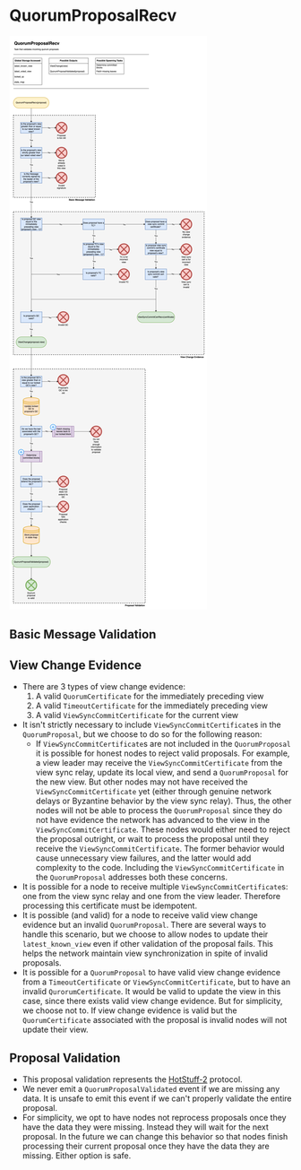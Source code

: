 # QuorumProposalRecv

![QuorumProposalRecv](/docs/diagrams/images/HotShotFlow-QuorumProposalRecv.drawio.png "QuorumProposalRecv")


## Basic Message Validation


## View Change Evidence
* There are 3 types of view change evidence: 
  1. A valid `QuorumCertificate` for the immediately preceding view
  2. A valid `TimeoutCertificate` for the immediately preceding view
  3. A valid `ViewSyncCommitCertificate` for the current view
* It isn't strictly necessary to include `ViewSyncCommitCertificate`s in the `QuorumProposal`, but we choose to do so for the following reason: 
  * If `ViewSyncCommitCertificate`s are not included in the `QuorumProposal` it is possible for honest nodes to reject valid proposals.  For example, a view leader may receive the `ViewSyncCommitCertificate` from the view sync relay, update its local view, and send a `QuorumProposal` for the new view.  But other nodes may not have received the `ViewSyncCommitCertificate` yet (either through genuine network delays or Byzantine behavior by the view sync relay).  Thus, the other nodes will not be able to process the `QuorumProposal` since they do not have evidence the network has advanced to the view in the `ViewSyncCommitCertificate`.  These nodes would either need to reject the proposal outright, or wait to process the proposal until they receive the `ViewSyncCommitCertificate`. The former behavior would cause unnecessary view failures, and the latter would add complexity to the code.  Including the `ViewSyncCommitCertificate` in the `QuorumProposal` addresses both these concerns. 
* It is possible for a node to receive multiple `ViewSyncCommitCertificate`s: one from the view sync relay and one from the view leader.  Therefore processing this certificate must be idempotent. 
* It is possible (and valid) for a node to receive valid view change evidence but an invalid `QuorumProposal`.  There are several ways to handle this scenario, but we choose to allow nodes to update their `latest_known_view` even if other validation of the proposal fails.  This helps the network maintain view synchronization in spite of invalid proposals. 
* It is possible for a `QuorumProposal` to have valid view change evidence from a `TimeoutCertificate` or `ViewSyncCommitCertificate`, but to have an invalid `QurorumCertificate`.  It would be valid to update the view in this case, since there exists valid view change evidence.  But for simplicity, we choose not to.  If view change evidence is valid but the `QuorumCertificate` associated with the proposal is invalid nodes will not update their view. 

## Proposal Validation
* This proposal validation represents the [HotStuff-2](https://eprint.iacr.org/2023/397.pdf) protocol. 
* We never emit a `QuorumProposalValidated` event if we are missing any data.  It is unsafe to emit this event if we can't properly validate the entire proposal. 
* For simplicity, we opt to have nodes not reprocess proposals once they have the data they were missing.  Instead they will wait for the next proposal. In the future we can change this behavior so that nodes finish processing their current proposal once they have the data they are missing. Either option is safe. 
